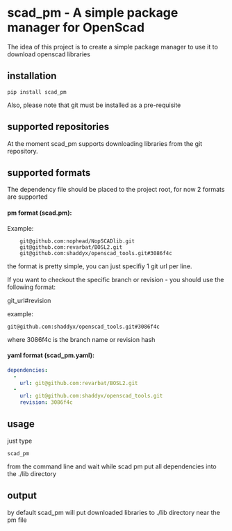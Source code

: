 # scad_pm - A simple package manager for OpenScad

The idea of this project is to create a simple package manager to use it to download openscad libraries

## installation
```commandline
pip install scad_pm
```

Also, please note that git must be installed as a pre-requisite

## supported repositories

At the moment scad_pm supports downloading libraries from the git repository.

## supported formats

The dependency file should be placed to the project root, for now 2 formats are supported 

#### pm format (scad.pm): 

Example:
```
    git@github.com:nophead/NopSCADlib.git
    git@github.com:revarbat/BOSL2.git
    git@github.com:shaddyx/openscad_tools.git#3086f4c
```
the format is pretty simple, you can just specifiy 1 git url per line.

If you want to checkout the specific branch or revision - you should use the following format:

git_url#revision

example:
```commandline
git@github.com:shaddyx/openscad_tools.git#3086f4c
```
where 3086f4c is the branch name or revision hash


#### yaml format (scad_pm.yaml):

```yml
dependencies:
  -
    url: git@github.com:revarbat/BOSL2.git
  -
    url: git@github.com:shaddyx/openscad_tools.git
    revision: 3086f4c
```

## usage
just type 
```commandline
scad_pm
```
from the command line and wait while scad pm put all dependencies into the ./lib directory

## output

by default scad_pm will put downloaded libraries to ./lib directory near the pm file

